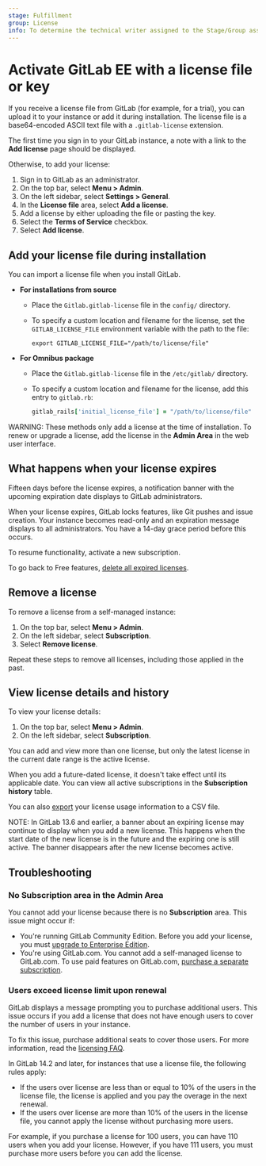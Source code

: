 ```yaml
---
stage: Fulfillment
group: License
info: To determine the technical writer assigned to the Stage/Group associated with this page, see https://about.gitlab.com/handbook/engineering/ux/technical-writing/#assignments
---
```


# Activate GitLab EE with a license file or key

If you receive a license file from GitLab (for example, for a trial), you can
upload it to your instance or add it during installation. The license file is
a base64-encoded ASCII text file with a `.gitlab-license` extension.

The first time you sign in to your GitLab instance, a note with a
link to the **Add license** page should be displayed.

Otherwise, to add your license:

1. Sign in to GitLab as an administrator.
1. On the top bar, select **Menu > Admin**.
1. On the left sidebar, select **Settings > General**.
1. In the **License file** area, select **Add a license**.
1. Add a license by either uploading the file or pasting the key.
1. Select the **Terms of Service** checkbox.
1. Select **Add license**.

## Add your license file during installation

You can import a license file when you install GitLab.

- **For installations from source**
  - Place the `Gitlab.gitlab-license` file in the `config/` directory.
  - To specify a custom location and filename for the license, set the
    `GITLAB_LICENSE_FILE` environment variable with the path to the file:

    ```shell
    export GITLAB_LICENSE_FILE="/path/to/license/file"
    ```

- **For Omnibus package**
  - Place the `Gitlab.gitlab-license` file in the `/etc/gitlab/` directory.
  - To specify a custom location and filename for the license, add this entry to `gitlab.rb`:

    ```ruby
    gitlab_rails['initial_license_file'] = "/path/to/license/file"
    ```

WARNING:
These methods only add a license at the time of installation. To renew or upgrade
a license, add the license in the **Admin Area** in the web user interface.

## What happens when your license expires

Fifteen days before the license expires, a notification banner with the upcoming expiration
date displays to GitLab administrators.

When your license expires, GitLab locks features, like Git pushes
and issue creation. Your instance becomes read-only and
an expiration message displays to all administrators. You have a 14-day grace period
before this occurs.

To resume functionality, activate a new subscription.

To go back to Free features, [delete all expired licenses](#remove-a-license).

## Remove a license

To remove a license from a self-managed instance:

1. On the top bar, select **Menu > Admin**.
1. On the left sidebar, select **Subscription**.
1. Select **Remove license**.

Repeat these steps to remove all licenses, including those applied in the past.

## View license details and history

To view your license details:

1. On the top bar, select **Menu > Admin**.
1. On the left sidebar, select **Subscription**.

You can add and view more than one license, but only the latest license in
the current date range is the active license.

When you add a future-dated license, it doesn't take effect until its applicable date.
You can view all active subscriptions in the **Subscription history** table.

You can also [export](../../subscriptions/self_managed/index.md) your license usage information to a CSV file.

NOTE:
In GitLab 13.6 and earlier, a banner about an expiring license may continue to display
when you add a new license. This happens when the start date of the new license
is in the future and the expiring one is still active.
The banner disappears after the new license becomes active.

## Troubleshooting

### No Subscription area in the Admin Area

You cannot add your license because there is no **Subscription** area.
This issue might occur if:

- You're running GitLab Community Edition. Before you add your license, you
  must [upgrade to Enterprise Edition](../../update/index.md#community-to-enterprise-edition).
- You're using GitLab.com. You cannot add a self-managed license to GitLab.com.
  To use paid features on GitLab.com, [purchase a separate subscription](../../subscriptions/gitlab_com/index.md).

### Users exceed license limit upon renewal

GitLab displays a message prompting you to purchase
additional users. This issue occurs if you add a license that does not have enough
users to cover the number of users in your instance.

To fix this issue, purchase additional seats to cover those users.
For more information, read the [licensing FAQ](https://about.gitlab.com/pricing/licensing-faq/).

In GitLab 14.2 and later, for instances that use a license file, the following
rules apply:

- If the users over license are less than or equal to 10% of the users in the license
  file, the license is applied and you pay the overage in the next renewal.
- If the users over license are more than 10% of the users in the license file,
  you cannot apply the license without purchasing more users.

For example, if you purchase a license for 100 users, you can have 110 users when you add
your license. However, if you have 111 users, you must purchase more users before you can add
the license.
